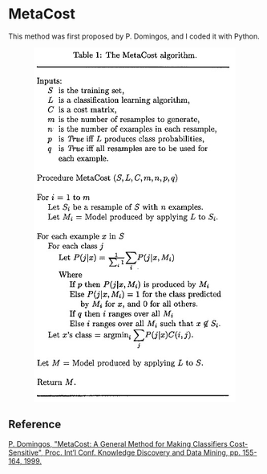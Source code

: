 # MetaCost
This method was first proposed by P. Domingos, and I coded it with Python.

<p align="center">
<img src="https://github.com/Treers/MetaCost/blob/master/etc/metacost.jpg" />
</p>

## Reference
[P. Domingos, "MetaCost: A General Method for Making Classifiers Cost-Sensitive", Proc. Int’l Conf. Knowledge Discovery and Data Mining, pp. 155-164, 1999.](https://homes.cs.washington.edu/~pedrod/papers/kdd99.pdf)

